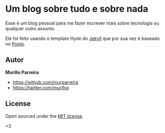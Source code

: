 # Um blog sobre tudo e sobre nada

Esse é um blog pessoal para me fazer escrever mais sobre tecnologia ou qualquer outro assunto.

Ele foi feito usando o template Hyde do [Jekyll](http://jekyllrb.com) que por sua vez é baseado no [Poole](http://getpoole.com).

## Autor

**Murillo Parreira**
- <https://github.com/murparreira>
- <https://twitter.com/murifox>


## License

Open sourced under the [MIT license](LICENSE.md).

<3
